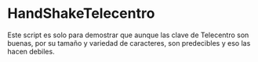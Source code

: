 # HandShakeTelecentro
Este script es solo para demostrar que aunque las clave de Telecentro son buenas, por su tamaño y variedad de caracteres, son predecibles y eso las hacen debiles. 


